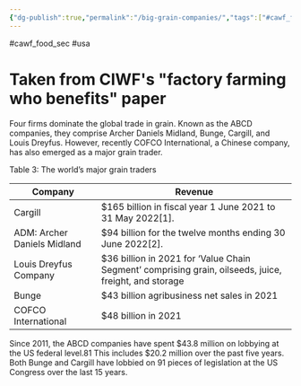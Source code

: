 ```yaml
---
{"dg-publish":true,"permalink":"/big-grain-companies/","tags":["#cawf_food_sec","#usa"],"created":"2025-10-23T17:42:41.791+01:00","updated":"2025-10-23T18:06:08.612+01:00"}
---
```


#cawf_food_sec #usa 

# Taken from CIWF's "factory farming who benefits" paper
Four firms dominate the global trade in grain. Known as the ABCD companies, they comprise
Archer Daniels Midland, Bunge, Cargill, and Louis Dreyfus. However, recently COFCO International,
a Chinese company, has also emerged as a major grain trader. 

Table 3: The world’s major grain traders

| Company                     | Revenue                                                                                               |
| --------------------------- | ----------------------------------------------------------------------------------------------------- |
| Cargill                     | $165 billion in fiscal year 1 June 2021 to 31 May 2022[1].                                            |
| ADM: Archer Daniels Midland | $94 billion for the twelve months ending 30 June 2022[2].                                             |
| Louis Dreyfus Company       | $36 billion in 2021 for ‘Value Chain Segment’ comprising grain, oilseeds, juice, freight, and storage |
| Bunge                       | $43 billion agribusiness net sales in 2021                                                            |
| COFCO International         | $48 billion in 2021                                                                                   |

Since 2011, the ABCD companies have spent $43.8 million on lobbying at the US federal level.81 This
includes $20.2 million over the past five years. Both Bunge and Cargill have lobbied on 91 pieces of
legislation at the US Congress over the last 15 years.